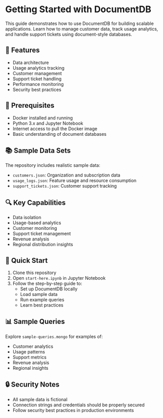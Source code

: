 # Getting Started with DocumentDB

This guide demonstrates how to use DocumentDB for building scalable applications. Learn how to manage customer data, track usage analytics, and handle support tickets using document-style databases.

## 🚀 Features

- Data architecture
- Usage analytics tracking
- Customer management
- Support ticket handling
- Performance monitoring
- Security best practices

## 🧰 Prerequisites

- Docker installed and running
- Python 3.x and Jupyter Notebook
- Internet access to pull the Docker image
- Basic understanding of document databases

## 📚 Sample Data Sets

The repository includes realistic sample data:

- `customers.json`: Organization and subscription data
- `usage_logs.json`: Feature usage and resource consumption
- `support_tickets.json`: Customer support tracking

## 🔍 Key Capabilities

- Data isolation
- Usage-based analytics
- Customer monitoring
- Support ticket management
- Revenue analysis
- Regional distribution insights

## 🏃 Quick Start

1. Clone this repository
2. Open `start-here.ipynb` in Jupyter Notebook
3. Follow the step-by-step guide to:
   - Set up DocumentDB locally
   - Load sample data
   - Run example queries
   - Learn best practices

## 📊 Sample Queries

Explore `sample-queries.mongo` for examples of:
- Customer analytics
- Usage patterns
- Support metrics
- Revenue analysis
- Regional insights

## 🔒 Security Notes

- All sample data is fictional
- Connection strings and credentials should be properly secured
- Follow security best practices in production environments